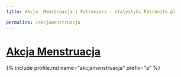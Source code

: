 ```yaml
---
title: Akcja  Menstruacja | Patromierz - statystyki Patronite.pl

permalink: /akcjamenstruacja
---
```


# [Akcja  Menstruacja](https://patronite.pl/akcjamenstruacja)

{% include profile.md name="akcjamenstruacja" prefix="a" %}
